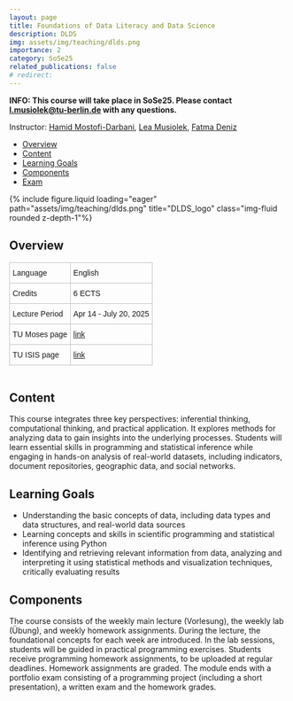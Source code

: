 ```yaml
---
layout: page
title: Foundations of Data Literacy and Data Science
description: DLDS
img: assets/img/teaching/dlds.png
importance: 2
category: SoSe25
related_publications: false
# redirect:
---
```


**INFO: This course will take place in SoSe25. Please contact l.musiolek@tu-berlin.de with any questions.**

Instructor: [Hamid Mostofi-Darbani](https://www.tu.berlin/en/arte/ueber-uns/team/wissenschaftliche-mitarbeiterinnen/mostofi-darbani-hamid-dr), [Lea Musiolek](https://leamusiolek.de/), [Fatma Deniz](https://www.fatmanet.com/)

- [Overview](#overview)
- [Content](#content)
- [Learning Goals](#learning-goals)
- [Components](#components)
- [Exam](#exam)

<div class="row">
    <div class="col-sm mt-3 mt-md-0">
        {% include figure.liquid loading="eager" path="assets/img/teaching/dlds.png" title="DLDS_logo" class="img-fluid rounded z-depth-1"%}
    </div>
</div>

## Overview

<style type="text/css">
.tg  {border-collapse:collapse;border-spacing:0;margin:0px auto;}
.tg td{border-color:black;border-style:solid;border-width:1px;font-family:Arial, sans-serif;font-size:14px;
  overflow:hidden;padding:10px 5px;word-break:normal;}
.tg th{border-color:black;border-style:solid;border-width:1px;font-family:Arial, sans-serif;font-size:14px;
  font-weight:normal;overflow:hidden;padding:10px 5px;word-break:normal;}
.tg .tg-wo29{border-color:#c0c0c0;text-align:left;vertical-align:top}
</style>
<table class="tg" style="undefined;table-layout: fixed; width: 750px">
<!-- <colgroup>
<col style="width: 204px">
<col style="width: 675px">
</colgroup> -->
<tbody>
  <tr>
    <td class="tg-wo29"><span style="font-weight:400;font-style:normal;text-decoration:none;background-color:transparent">Language</span></td>
    <td class="tg-wo29">English</td>
  </tr>
  <tr>
    <td class="tg-wo29">Credits</td>
    <td class="tg-wo29">6 ECTS</td>
  </tr>
  <tr>
    <td class="tg-wo29">Lecture Period</td>
    <td class="tg-wo29">Apr 14 - July 20, 2025</td>
  </tr>
  <tr>
    <td class="tg-wo29">TU Moses page</td>
    <td class="tg-wo29"><a href="https://moseskonto.tu-berlin.de/moses/modultransfersystem/bolognamodule/beschreibung/anzeigen.html?nummer=41119&version=2&sprache=en" target="_blank" rel="noopener noreferrer">link</a></td>
  </tr>
  <tr>
    <td class="tg-wo29">TU ISIS page</td>
    <td class="tg-wo29"><a href="https://isis.tu-berlin.de/course/view.php?id=41930" target="_blank" rel="noopener noreferrer">link</a></td>
  </tr>
</tbody>
</table>
<br>

## Content

This course integrates three key perspectives: inferential thinking, computational thinking, and practical application. It explores methods for analyzing data to gain insights into the underlying processes. Students will learn essential skills in programming and statistical inference while engaging in hands-on analysis of real-world datasets, including indicators, document repositories, geographic data, and social networks.

## Learning Goals

- Understanding the basic concepts of data, including data types and data structures, and real-world data sources 
- Learning concepts and skills in scientific programming and statistical inference using Python
- Identifying and retrieving relevant information from data, analyzing and interpreting it using statistical methods and visualization techniques, critically evaluating results


## Components

The course consists of the weekly main lecture (Vorlesung), the weekly lab (Übung), and weekly homework assignments. During the lecture, the foundational concepts for each week are introduced. In the lab sessions, students will be guided in practical programming exercises. Students receive programming homework assignments, to be uploaded at regular deadlines. Homework assignments are graded. The module ends with a portfolio exam consisting of a programming project (including a short presentation), a written exam and the homework grades.

